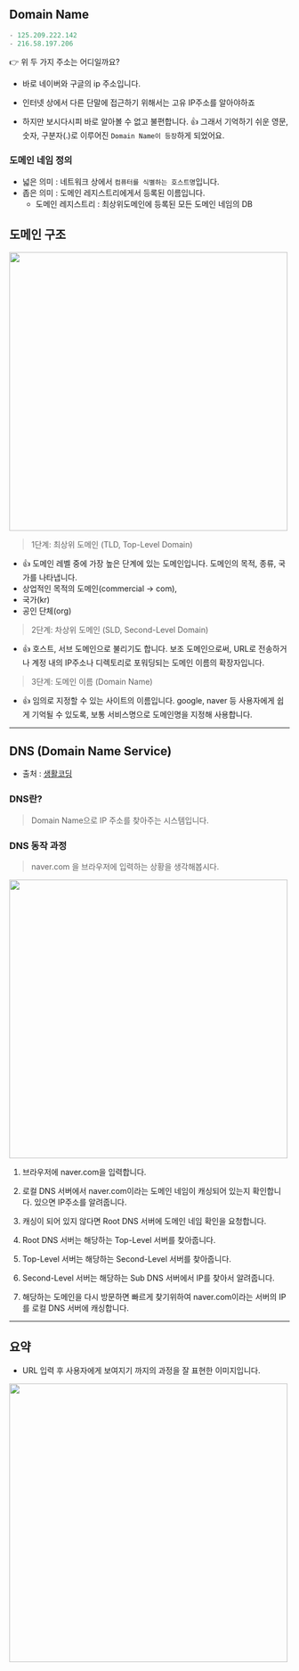 ## Domain Name

```js
- 125.209.222.142
- 216.58.197.206
```

👉 위 두 가지 주소는 어디일까요?

- 바로 네이버와 구글의 ip 주소입니다.

- 인터넷 상에서 다른 단말에 접근하기 위해서는 고유 IP주소를 알아야하죠

- 하지만 보시다시피 바로 알아볼 수 없고 불편합니다.
    👍 그래서 기억하기 쉬운 영문, 숫자, 구분자(.)로 이루어진 `Domain Name이 등장`하게 되었어요.
    

### 도메인 네임 정의

- 넓은 의미 : 네트워크 상에서 `컴퓨터를 식별하는 호스트명`입니다.
- 좁은 의미 : 도메인 레지스트리에게서 등록된 이름입니다.
    - 도메인 레지스트리 : 최상위도메인에 등록된 모든 도메인 네임의 DB

## 도메인 구조

<img src="https://user-images.githubusercontent.com/32920566/150520071-8b1aa287-e207-4aad-a6bc-bda8461c2361.png" width="500"/>

<br>

> 1단계: 최상위 도메인 (TLD, Top-Level Domain)
 
  - 👍 도메인 레벨 중에 가장 높은 단계에 있는 도메인입니다. 도메인의 목적, 종류, 국가를 나타냅니다.
  - 상업적인 목적의 도메인(commercial → com),
  - 국가(kr)
  - 공인 단체(org)

> 2단계: 차상위 도메인 (SLD, Second-Level Domain)

  - 👍 호스트, 서브 도메인으로 불리기도 합니다. 보조 도메인으로써, URL로 전송하거나 계정 내의 IP주소나 디렉토리로 포워딩되는 도메인 이름의 확장자입니다.

> 3단계: 도메인 이름 (Domain Name)

  - 👍 임의로 지정할 수 있는 사이트의 이름입니다. google, naver 등 사용자에게 쉽게 기억될 수 있도록, 보통 서비스명으로 도메인명을 지정해 사용합니다.

---

## DNS (Domain Name Service)

- 출처 : <a href="https://opentutorials.org/course/3276/20303](https://opentutorials.org/course/3276/20303"> 생활코딩 </a>

### DNS란?

> Domain Name으로 IP 주소를 찾아주는 시스템입니다.

### DNS 동작 과정

> naver.com 을 브라우저에 입력하는 상황을 생각해봅시다.

<img src="https://user-images.githubusercontent.com/32920566/150520498-12fe1116-a9c2-4d31-bfec-c8744e53cfe4.png" width="500"/>

1. 브라우저에 naver.com을 입력합니다.

2. 로컬 DNS 서버에서 naver.com이라는 도메인 네임이 캐싱되어 있는지 확인합니다. 있으면 IP주소를 알려줍니다.

3. 캐싱이 되어 있지 않다면 Root DNS 서버에 도메인 네임 확인을 요청합니다.

4. Root DNS 서버는 해당하는 Top-Level 서버를 찾아줍니다.

5. Top-Level 서버는 해당하는 Second-Level 서버를 찾아줍니다.

6. Second-Level 서버는 해당하는 Sub DNS 서버에서 IP를 찾아서 알려줍니다.

7. 해당하는 도메인을 다시 방문하면 빠르게 찾기위하여 naver.com이라는 서버의 IP를 로컬 DNS 서버에 캐싱합니다.

---

## 요약

- URL 입력 후 사용자에게 보여지기 까지의 과정을 잘 표현한 이미지입니다.

<img src="https://user-images.githubusercontent.com/32920566/150520942-7d9efd26-8df3-4bad-ab92-47255efe7819.png" width="500" />